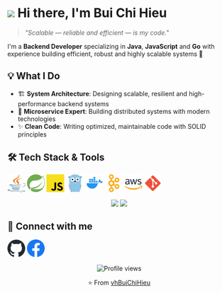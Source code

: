 # <img src="https://media.giphy.com/media/hvRJCLFzcasrR4ia7z/giphy.gif" width="30px"/> Hi there, I'm Bui Chi Hieu

> *"Scalable — reliable and efficient — is my code."*

I'm a **Backend Developer** specializing in **Java**, **JavaScript** and **Go** with experience building efficient, robust and highly scalable systems 🚀

## 💡 What I Do

- 🏗️ **System Architecture**: Designing scalable, resilient and high-performance backend systems
- 🔄 **Microservice Expert**: Building distributed systems with modern technologies
- ✨ **Clean Code**: Writing optimized, maintainable code with SOLID principles

## 🛠️ Tech Stack & Tools

<p align="left">
<img src="imgs/java.svg" alt="Java" width="40" height="40"/>
<img src="imgs/spring.svg" alt="Spring" width="40" height="40"/>
<img src="imgs/javascript.svg" alt="JavaScript" width="40" height="40"/>
<img src="imgs/golang.svg" alt="Golang" width="40" height="40"/>
<img src="imgs/docker.svg" alt="Docker" width="40" height="40"/>
<img src="imgs/kafka.svg" alt="Kafka" width="40" height="40"/>
<img src="imgs/aws.svg" alt="AWS" width="40" height="40"/>
<img src="imgs/git.svg" alt="Git" width="40" height="40"/>
</p>

<div align="center">
  <img height="180em" src="https://github-readme-stats-git-masterrstaa-rickstaa.vercel.app/api/top-langs/?username=vhBuiChiHieu&layout=compact&langs_count=7&theme=tokyonight&hide_border=true"/>

  <img height="180em" src="https://github-profile-summary-cards.vercel.app/api/cards/profile-details?username=vhBuiChiHieu&theme=tokyonight"/>
</div>

## 🤝 Connect with me

<p align="left">
<a href="https://github.com/vhBuiChiHieu" target="_blank"><img src="imgs/github.svg" alt="GitHub" width="40" height="40"/></a>
<a href="https://facebook.com/vhBchieu" target="_blank"><img src="imgs/facebook.svg" alt="Facebook" width="40" height="40"/></a>
</p>

<p align="center">
<img src="https://komarev.com/ghpvc/?username=vhBuiChiHieu&style=flat-square&color=blue" alt="Profile views"/>
</p>

<p align="center">
⭐️ From <a href="https://github.com/vhBuiChiHieu">vhBuiChiHieu</a>
</p>
